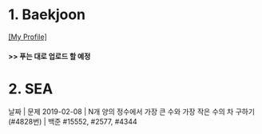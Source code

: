 # 1. Baekjoon 

[[My Profile]](https://www.acmicpc.net/user/riim715)

#### >> 푸는 대로 업로드 할 예정


# 2. SEA 



날짜 | 문제
2019-02-08 | N개 양의 정수에서 가장 큰 수와 가장 작은 수의 차 구하기 (#4828번)
| 백준 #15552, #2577, #4344
